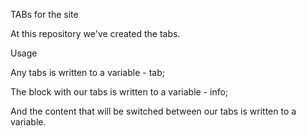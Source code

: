 TABs for the site

At this repository we've created the tabs.

Usage

Any tabs is written to a variable - tab;

The block with our tabs is written to a variable - info;

And the content that will be switched between our tabs is written to a variable.
